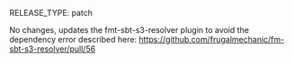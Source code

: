 RELEASE_TYPE: patch

No changes, updates the fmt-sbt-s3-resolver plugin to avoid the dependency error described here: https://github.com/frugalmechanic/fm-sbt-s3-resolver/pull/56


